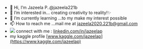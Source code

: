 - 👋 Hi, I’m Jazeela P..@jazeela221b
- 👀 I’m interested in... creating creativity to reality!✨
- 🌱 I’m currently learning ...to my make my interest possible
- 📫 How to reach me ...mail me at jazeela2020.221b@gmail.com
- <img src="https://img.icons8.com/color/30/000000/linkedin-circled--v1.png"/> connect with me : [linkedin.com/in/jazeelap](https://www.linkedin.com/in/jazeelap/)
- <a target="_blank" href="https://icons8.com/icon/QrYhwpUzAcoy/kaggle-an-online-community-of-data-scientists-and-machine-learners,-owned-by-google"></a> my kaggle profile [www.kaggle.com/jazeelap](https://www.kaggle.com/jazeelap)



<!---
jazeela221b/jazeela221b is a ✨ special ✨ repository because its `README.md` (this file) appears on your GitHub profile.
You can click the Preview link to take a look at your changes.
--->
